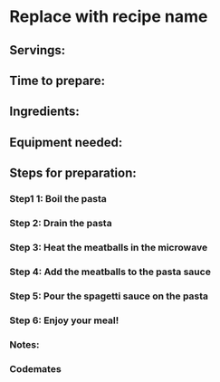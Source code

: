 # Replace with recipe name

## Servings: 

## Time to prepare: 

## Ingredients:


## Equipment needed:


## Steps for preparation:
### Step1 1: Boil the pasta

### Step 2: Drain the pasta 

### Step 3: Heat the meatballs in the microwave

### Step 4: Add the meatballs to the pasta sauce 

### Step 5: Pour the spagetti sauce on the pasta

### Step 6: Enjoy your meal! 


### Notes:



### Codemates #
